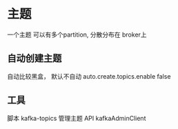 # 主题
一个主题 可以有多个partition, 分散分布在 broker上

## 自动创建主题
自动比较黑盒， 默认不自动
auto.create.topics.enable false
## 工具
脚本 kafka-topics 管理主题
API kafkaAdminClient
